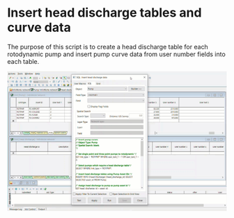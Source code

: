 # Insert head discharge tables and curve data
The purpose of this script is to create a head discharge table for each rotodynamic pump and insert pump curve data from user number fields into each table.

![](gif001.gif)